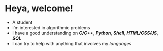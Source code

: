 # Heya, welcome!
* A student
* I’m interested in algorithmic problems
* I have a good understanding on _**C/C++**_, _**Python**_, _**Shell**_, _**HTML/CSS/JS**_, _**SQL**_
* I can try to help with anything that involves my _languages_

<!---
rebelscar/rebelscar is a ✨ special ✨ repository because its `README.md` (this file) appears on your GitHub profile.
You can click the Preview link to take a look at your changes.
--->
